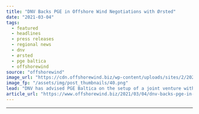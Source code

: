 ```yaml
---
title: "DNV Backs PGE in Offshore Wind Negotiations with Ørsted"
date: "2021-03-04"
tags: 
  - featured
  - headlines
  - press releases
  - regional news
  - dnv
  - ørsted
  - pge baltica
  - offshorewind
source: "offshorewind"
image_url: "https://cdn.offshorewind.biz/wp-content/uploads/sites/2/2021/03/04092007/thumbnail_PGE20Orsted.png"
image_fp: "/assets/img/post_thumbnails/40.png"
lead: "DNV has advised PGE Baltica on the setup of a joint venture with Ørsted"
article_url: "https://www.offshorewind.biz/2021/03/04/dnv-backs-pge-in-offshore-wind-negotiations-with-orsted/"
---
```


---

